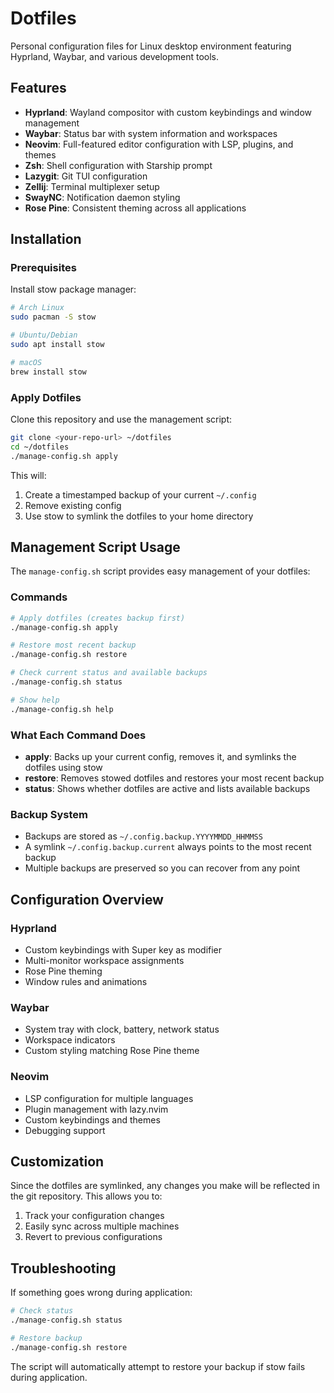 # Dotfiles

Personal configuration files for Linux desktop environment featuring Hyprland, Waybar, and various development tools.

## Features

- **Hyprland**: Wayland compositor with custom keybindings and window management
- **Waybar**: Status bar with system information and workspaces
- **Neovim**: Full-featured editor configuration with LSP, plugins, and themes
- **Zsh**: Shell configuration with Starship prompt
- **Lazygit**: Git TUI configuration
- **Zellij**: Terminal multiplexer setup
- **SwayNC**: Notification daemon styling
- **Rose Pine**: Consistent theming across all applications

## Installation

### Prerequisites

Install stow package manager:

```bash
# Arch Linux
sudo pacman -S stow

# Ubuntu/Debian
sudo apt install stow

# macOS
brew install stow
```

### Apply Dotfiles

Clone this repository and use the management script:

```bash
git clone <your-repo-url> ~/dotfiles
cd ~/dotfiles
./manage-config.sh apply
```

This will:
1. Create a timestamped backup of your current `~/.config`
2. Remove existing config
3. Use stow to symlink the dotfiles to your home directory

## Management Script Usage

The `manage-config.sh` script provides easy management of your dotfiles:

### Commands

```bash
# Apply dotfiles (creates backup first)
./manage-config.sh apply

# Restore most recent backup
./manage-config.sh restore

# Check current status and available backups
./manage-config.sh status

# Show help
./manage-config.sh help
```

### What Each Command Does

- **apply**: Backs up your current config, removes it, and symlinks the dotfiles using stow
- **restore**: Removes stowed dotfiles and restores your most recent backup
- **status**: Shows whether dotfiles are active and lists available backups

### Backup System

- Backups are stored as `~/.config.backup.YYYYMMDD_HHMMSS`
- A symlink `~/.config.backup.current` always points to the most recent backup
- Multiple backups are preserved so you can recover from any point

## Configuration Overview

### Hyprland
- Custom keybindings with Super key as modifier
- Multi-monitor workspace assignments
- Rose Pine theming
- Window rules and animations

### Waybar
- System tray with clock, battery, network status
- Workspace indicators
- Custom styling matching Rose Pine theme

### Neovim
- LSP configuration for multiple languages
- Plugin management with lazy.nvim
- Custom keybindings and themes
- Debugging support

## Customization

Since the dotfiles are symlinked, any changes you make will be reflected in the git repository. This allows you to:

1. Track your configuration changes
2. Easily sync across multiple machines
3. Revert to previous configurations

## Troubleshooting

If something goes wrong during application:

```bash
# Check status
./manage-config.sh status

# Restore backup
./manage-config.sh restore
```

The script will automatically attempt to restore your backup if stow fails during application.

